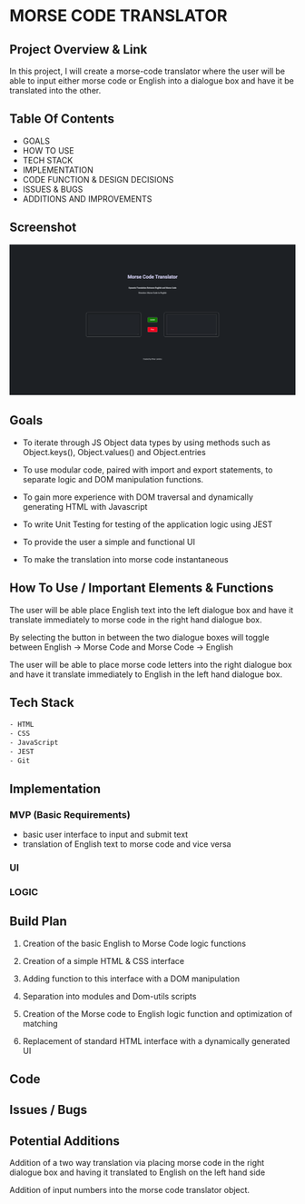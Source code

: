 

# MORSE CODE TRANSLATOR

## Project Overview & Link

In this project, I will create a morse-code translator where the user will be able to input either morse code or English into a dialogue box and have it be translated into the other.


## Table Of Contents
- GOALS
- HOW TO USE
- TECH STACK
- IMPLEMENTATION
- CODE FUNCTION & DESIGN DECISIONS
- ISSUES & BUGS
- ADDITIONS AND IMPROVEMENTS


## Screenshot

![Screenshot](images/screenshot.png)


## Goals

- To iterate through JS Object data types by using methods such as Object.keys(), Object.values() and Object.entries

- To use modular code, paired with import and export statements, to separate logic and DOM manipulation functions. 

- To gain more experience with DOM traversal and dynamically generating HTML with Javascript 

- To write Unit Testing for testing of the application logic using JEST

- To provide the user a simple and functional UI 

- To make the translation into morse code instantaneous 



## How To Use / Important Elements & Functions

The user will be able place English text into the left dialogue box and have it translate immediately to morse code in the right hand dialogue box.

By selecting the button in between the two dialogue boxes will toggle between English -> Morse Code and Morse Code -> English

The user will be able to place morse code letters into the right dialogue box and have it translate immediately to English in the left hand dialogue box.



## Tech Stack
    - HTML
    - CSS
    - JavaScript
    - JEST
    - Git 


## Implementation

### MVP (Basic Requirements)
- basic user interface to input and submit text
- translation of English text to morse code and vice versa
    
### UI

### LOGIC 



## Build Plan

1) Creation of the basic English to Morse Code logic functions

2) Creation of a simple HTML & CSS interface

3) Adding function to this interface with a DOM manipulation

4) Separation into modules and Dom-utils scripts

5) Creation of the Morse code to English logic function and optimization of matching

6) Replacement of standard HTML interface with a dynamically generated UI

## Code

## Issues / Bugs

## Potential Additions

Addition of a two way translation via placing morse code in the right dialogue box and having it translated to English on the left hand side

Addition of input numbers into the morse code translator object.

